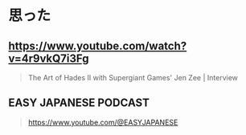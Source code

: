 # 思った

## https://www.youtube.com/watch?v=4r9vkQ7i3Fg

> The Art of Hades II with Supergiant Games' Jen Zee | Interview

## EASY JAPANESE PODCAST

> https://www.youtube.com/@EASYJAPANESE
